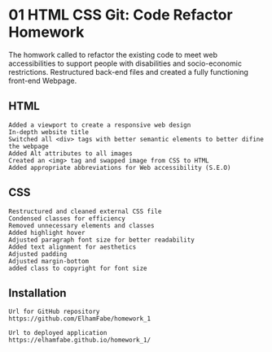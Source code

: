 # 01 HTML CSS Git: Code Refactor Homework

The homwork called to refactor the existing code to meet web accessibilities to support people with disabilities and socio-economic restrictions. Restructured back-end files and created a fully functioning front-end Webpage. 


## HTML

```
Added a viewport to create a responsive web design
In-depth website title
Switched all <div> tags with better semantic elements to better difine the webpage
Added Alt attributes to all images 
Created an <img> tag and swapped image from CSS to HTML 
Added appropriate abbreviations for Web accessibility (S.E.O)
```

## CSS

```
Restructured and cleaned external CSS file
Condensed classes for efficiency
Removed unnecessary elements and classes
Added highlight hover 
Adjusted paragraph font size for better readability
Added text alignment for aesthetics
Adjusted padding 
Adjusted margin-bottom
added class to copyright for font size

```

## Installation

```
Url for GitHub repository
https://github.com/ElhamFabe/homework_1

Url to deployed application
https://elhamfabe.github.io/homework_1/

```